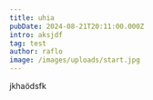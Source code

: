 ```yaml
---
title: uhia
pubDate: 2024-08-21T20:11:00.000Z
intro: aksjdf
tag: test
author: raflo
image: /images/uploads/start.jpg
---
```

jkhaödsfk
